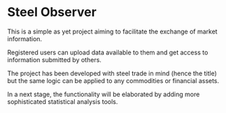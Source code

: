 # Steel Observer

This is a simple as yet project aiming to facilitate the exchange of market information.

Registered users can upload data available to them and get access to information submitted by others.

The project has been developed with steel trade in mind (hence the title) but the same logic can be applied to any commodities or financial assets.


In a next stage, the functionality will be elaborated by adding more sophisticated statistical analysis tools.


